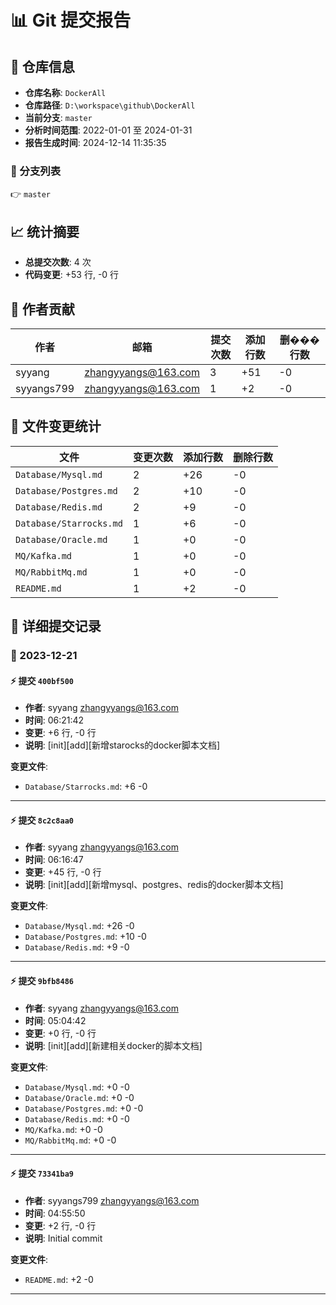 # 📊 Git 提交报告

## 📌 仓库信息

- **仓库名称**: `DockerAll`
- **仓库路径**: `D:\workspace\github\DockerAll`
- **当前分支**: `master`
- **分析时间范围**: 2022-01-01 至 2024-01-31
- **报告生成时间**: 2024-12-14 11:35:35

### 🌿 分支列表

👉 `master`

## 📈 统计摘要

- **总提交次数**: 4 次
- **代码变更**: +53 行, -0 行

## 👥 作者贡献

| 作者 | 邮箱 | 提交次数 | 添加行数 | 删���行数 |
|------|------|----------|----------|----------|
| syyang | zhangyyangs@163.com | 3 | +51 | -0 |
| syyangs799 | zhangyyangs@163.com | 1 | +2 | -0 |

## 📁 文件变更统计

| 文件 | 变更次数 | 添加行数 | 删除行数 |
|------|----------|----------|----------|
| `Database/Mysql.md` | 2 | +26 | -0 |
| `Database/Postgres.md` | 2 | +10 | -0 |
| `Database/Redis.md` | 2 | +9 | -0 |
| `Database/Starrocks.md` | 1 | +6 | -0 |
| `Database/Oracle.md` | 1 | +0 | -0 |
| `MQ/Kafka.md` | 1 | +0 | -0 |
| `MQ/RabbitMq.md` | 1 | +0 | -0 |
| `README.md` | 1 | +2 | -0 |

## 📝 详细提交记录

### 📅 2023-12-21

#### ⚡ 提交 `400bf500`

- **作者**: syyang <zhangyyangs@163.com>
- **时间**: 06:21:42
- **变更**: +6 行, -0 行
- **说明**: [init][add][新增starocks的docker脚本文档]

**变更文件**:
- `Database/Starrocks.md`: +6 -0

---

#### ⚡ 提交 `8c2c8aa0`

- **作者**: syyang <zhangyyangs@163.com>
- **时间**: 06:16:47
- **变更**: +45 行, -0 行
- **说明**: [init][add][新增mysql、postgres、redis的docker脚本文档]

**变更文件**:
- `Database/Mysql.md`: +26 -0
- `Database/Postgres.md`: +10 -0
- `Database/Redis.md`: +9 -0

---

#### ⚡ 提交 `9bfb8486`

- **作者**: syyang <zhangyyangs@163.com>
- **时间**: 05:04:42
- **变更**: +0 行, -0 行
- **说明**: [init][add][新建相关docker的脚本文档]

**变更文件**:
- `Database/Mysql.md`: +0 -0
- `Database/Oracle.md`: +0 -0
- `Database/Postgres.md`: +0 -0
- `Database/Redis.md`: +0 -0
- `MQ/Kafka.md`: +0 -0
- `MQ/RabbitMq.md`: +0 -0

---

#### ⚡ 提交 `73341ba9`

- **作者**: syyangs799 <zhangyyangs@163.com>
- **时间**: 04:55:50
- **变更**: +2 行, -0 行
- **说明**: Initial commit

**变更文件**:
- `README.md`: +2 -0

---

